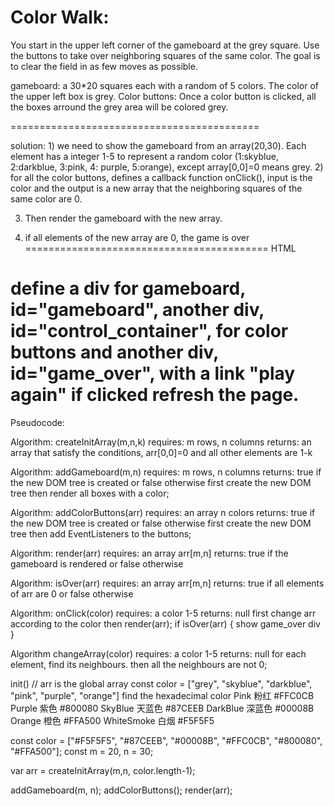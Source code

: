 Color Walk:
===================================

You start in the upper left corner of the gameboard at the grey square. Use the buttons to take over neighboring squares of the same color. The goal is to clear the field in as few moves as possible.

gameboard: a 30*20 squares each with a random of 5 colors. The color of the upper left box is grey. 
Color buttons: Once a color button is clicked, all the boxes arround the grey area will be colored grey.

===========================================

solution: 1) we need to show the gameboard from an array(20,30). Each element has a integer 1-5 to represent a random color (1:skyblue, 2:darkblue, 3:pink, 4: purple, 5:orange), except array[0,0]=0 means grey. 
2) for all the color buttons, defines a callback function onClick(), input is the color and the output is a new array that the neighboring squares of the same color are 0.

3) Then render the gameboard with the new array.

4) if all elements of the new array are 0, the game is over 
==========================================
HTML

define a div for gameboard, id="gameboard", 
another div, id="control_container", for color buttons
and another div, id="game_over", with a link "play again" if clicked refresh the page.
==========================================

Pseudocode:

Algorithm: createInitArray(m,n,k)
requires: m rows, n columns
returns: an array that satisfy the conditions, arr[0,0]=0 and all other elements are 1-k

Algorithm: addGameboard(m,n)
requires: m rows, n columns
returns: true if the new DOM tree is created or false otherwise
    first create the new DOM tree 
    then render all boxes with a color;

Algorithm: addColorButtons(arr)
requires: an array n colors
returns: true if the new DOM tree is created or false otherwise
    first create the new DOM tree 
    then add EventListeners to the buttons;

Algorithm: render(arr)
requires: an array arr[m,n]
returns: true if the gameboard is rendered or false otherwise

Algorithm: isOver(arr)
requires: an array arr[m,n]
returns: true if all elements of arr are 0 or false otherwise

Algorithm: onClick(color)
requires: a color 1-5
returns: null
    first change arr according to the color
    then render(arr);
    if isOver(arr) {
        show game_over div
    }
    
Algorithm changeArray(color)
requires: a color 1-5
returns: null
    for each element, find its neighbours.
    then all the neighbours are not 0;


init()
// arr is the global array
const color = ["grey", "skyblue", "darkblue", "pink", "purple", "orange"]
find the hexadecimal color
Pink	粉红	#FFC0CB
Purple	紫色	#800080
SkyBlue	天蓝色	#87CEEB
DarkBlue	深蓝色	#00008B
Orange	橙色	#FFA500
WhiteSmoke	白烟	#F5F5F5

const color = ["#F5F5F5", "#87CEEB", "#00008B", "#FFC0CB", "#800080", "#FFA500"];
const m = 20, n = 30;

var arr = createInitArray(m,n, color.length-1);

addGameboard(m, n);
addColorButtons();
render(arr);
